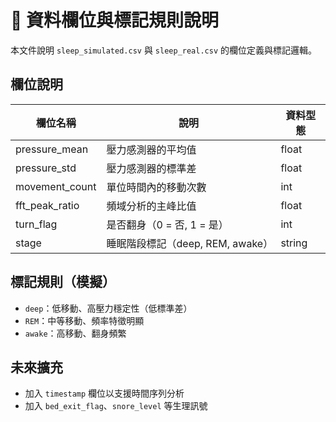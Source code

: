 # 🧾 資料欄位與標記規則說明

本文件說明 `sleep_simulated.csv` 與 `sleep_real.csv` 的欄位定義與標記邏輯。

## 欄位說明

| 欄位名稱         | 說明                         | 資料型態 |
|------------------|------------------------------|----------|
| pressure_mean     | 壓力感測器的平均值           | float    |
| pressure_std      | 壓力感測器的標準差           | float    |
| movement_count    | 單位時間內的移動次數         | int      |
| fft_peak_ratio    | 頻域分析的主峰比值           | float    |
| turn_flag         | 是否翻身（0 = 否, 1 = 是）   | int      |
| stage             | 睡眠階段標記（deep, REM, awake） | string   |

## 標記規則（模擬）

- `deep`：低移動、高壓力穩定性（低標準差）
- `REM`：中等移動、頻率特徵明顯
- `awake`：高移動、翻身頻繁

## 未來擴充

- 加入 `timestamp` 欄位以支援時間序列分析
- 加入 `bed_exit_flag`、`snore_level` 等生理訊號
